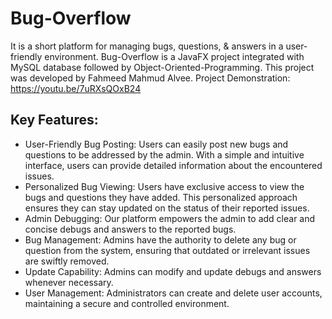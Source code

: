 # Bug-Overflow

It is a short platform for managing bugs, questions, & answers in a user-friendly environment. Bug-Overflow is a JavaFX project 
integrated with MySQL database followed by Object-Oriented-Programming. This project was developed by Fahmeed Mahmud Alvee.
Project Demonstration: https://youtu.be/7uRXsQOxB24

## Key Features:
- User-Friendly Bug Posting: Users can easily post new bugs and questions to be addressed by the admin. With a simple and intuitive interface, users can provide detailed information about the encountered issues.
- Personalized Bug Viewing: Users have exclusive access to view the bugs and questions they have added. This personalized approach ensures they can stay updated on the status of their reported issues.
- Admin Debugging: Our platform empowers the admin to add clear and concise debugs and answers to the reported bugs.
- Bug Management: Admins have the authority to delete any bug or question from the system, ensuring that outdated or irrelevant issues are swiftly removed.
- Update Capability: Admins can modify and update debugs and answers whenever necessary.
- User Management: Administrators can create and delete user accounts, maintaining a secure and controlled environment.
